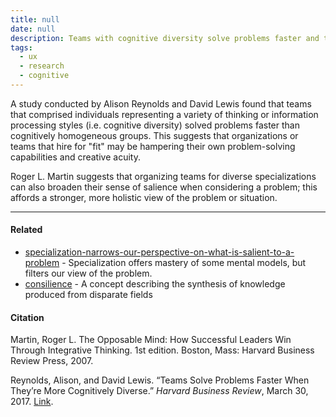 ```yaml
---
title: null
date: null
description: Teams with cognitive diversity solve problems faster and think more creatively than homogeneous groups, showing the value of diverse thinking styles in improving team performance and problem-solving.
tags:
  - ux
  - research
  - cognitive
---
```


A study conducted by Alison Reynolds and David Lewis found that teams that comprised individuals representing a variety of thinking or information processing styles (i.e. cognitive diversity) solved problems faster than cognitively homogeneous groups. This suggests that organizations or teams that hire for "fit" may be hampering their own problem-solving capabilities and creative acuity.

Roger L. Martin suggests that organizing teams for diverse specializations can also broaden their sense of salience when considering a problem; this affords a stronger, more holistic view of the problem or situation.

---

#### Related

- [specialization-narrows-our-perspective-on-what-is-salient-to-a-problem]() - Specialization offers mastery of some mental models, but filters our view of the problem.
- [consilience]() - A concept describing the synthesis of knowledge produced from disparate fields

#### Citation

Martin, Roger L. The Opposable Mind: How Successful Leaders Win Through Integrative Thinking. 1st edition. Boston, Mass: Harvard Business Review Press, 2007.

Reynolds, Alison, and David Lewis. “Teams Solve Problems Faster When They’re More Cognitively Diverse.” _Harvard Business Review_, March 30, 2017. [Link](https://hbr.org/2017/03/teams-solve-problems-faster-when-theyre-more-cognitively-diverse).
